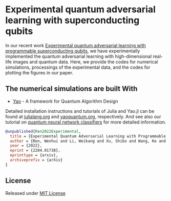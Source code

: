 # Experimental quantum adversarial learning with superconducting qubits

In our recent work [Experimental quantum adversarial learning with programmable superconducting qubits](https://arxiv.org/abs/2204.01738), we have experimentally implemented the quantum adversarial learning with high-dimensional real-life images and quantum data.
Here, we provide the codes for numerical simulations, processings of the experimental data, and the codes for plotting the figures in our paper.

## The numerical simulations are built With

* [Yao](https://github.com/QuantumBFS/Yao.jl) - A framework for Quantum Algorithm Design

Detailed installation instructions and tutorials of Julia and Yao.jl can be found at [julialang.org](https://julialang.org/) and [yaoquantum.org](https://yaoquantum.org/), respectively. And see also our tutorial on [quantum neural network classifiers](https://arxiv.org/abs/2206.02806) for more detailed information.

```bibtex
@unpublished{Ren2022Experimental,
  title = {Experimental Quantum Adversarial Learning with Programmable Superconducting Qubits},
  author = {Ren, Wenhui and Li, Weikang and Xu, Shibo and Wang, Ke and Jiang, Wenjie and Jin, Feitong and Zhu, Xuhao and Chen, Jiachen and Song, Zixuan and Zhang, Pengfei and Dong, Hang and Zhang, Xu and Deng, Jinfeng and Gao, Yu and Zhang, Chuanyu and Wu, Yaozu and Zhang, Bing and Guo, Qiujiang and Li, Hekang and Wang, Zhen and Biamonte, Jacob and Song, Chao and Deng, Dong-Ling and Wang, H.},
  year = {2022},
  eprint = {2204.01738},
  eprinttype = {arxiv},
  archiveprefix = {arXiv}
}
```

## License

Released under [MIT License](https://github.com/LWKJJONAK/Experimental-quantum-adversarial-learning-with-superconducting-qubits/blob/main/LICENSE)
